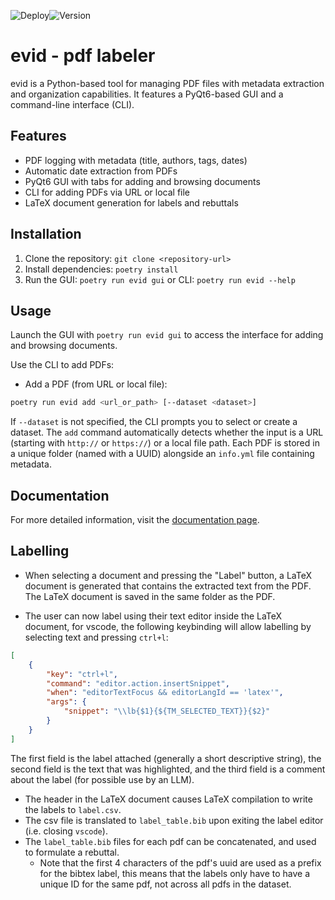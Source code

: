 ![Deploy](https://github.com/evidlabel/evid/actions/workflows/ci.yml/badge.svg)![Version](https://img.shields.io/github/v/release/evidlabel/evid)
# evid - pdf labeler

evid is a Python-based tool for managing PDF files with metadata extraction and organization capabilities. It features a PyQt6-based GUI and a command-line interface (CLI).

## Features
- PDF logging with metadata (title, authors, tags, dates)
- Automatic date extraction from PDFs
- PyQt6 GUI with tabs for adding and browsing documents
- CLI for adding PDFs via URL or local file
- LaTeX document generation for labels and rebuttals

## Installation
1. Clone the repository: `git clone <repository-url>`
2. Install dependencies: `poetry install`
3. Run the GUI: `poetry run evid gui` or CLI: `poetry run evid --help`

## Usage
Launch the GUI with `poetry run evid gui` to access the interface for adding and browsing documents.

Use the CLI to add PDFs:
- Add a PDF (from URL or local file):
```bash
poetry run evid add <url_or_path> [--dataset <dataset>]
```

If `--dataset` is not specified, the CLI prompts you to select or create a dataset. The `add` command automatically detects whether the input is a URL (starting with `http://` or `https://`) or a local file path. Each PDF is stored in a unique folder (named with a UUID) alongside an `info.yml` file containing metadata.

## Documentation 

For more detailed information, visit the [documentation page](https://evidlabel.github.io/evid/).

## Labelling
- When selecting a document and pressing the "Label" button, a LaTeX document is generated that contains the extracted text from the PDF. 
The LaTeX document is saved in the same folder as the PDF. 

- The user can now label using their text editor inside the LaTeX document, for vscode, the following keybinding will allow labelling by selecting text and pressing `ctrl+l`:
```json 
[
    {
        "key": "ctrl+l",
        "command": "editor.action.insertSnippet",
        "when": "editorTextFocus && editorLangId == 'latex'",
        "args": {
            "snippet": "\\lb{$1}{${TM_SELECTED_TEXT}}{$2}"
        }
    }
]
```
The first field is the label attached (generally a short descriptive string), the second field is the text that was highlighted, and the third field is a comment about the label (for possible use by an LLM).

- The header in the LaTeX document causes LaTeX compilation to write the labels to `label.csv`. 
- The csv file is translated to `label_table.bib` upon exiting the label editor (i.e. closing `vscode`).  
- The `label_table.bib` files for each pdf can be concatenated, and used to formulate a rebuttal. 
  - Note that the first 4 characters of the pdf's uuid are used as a prefix for the bibtex label, this means that the labels only have to have a unique ID for the same pdf, not across all pdfs in the dataset. 

